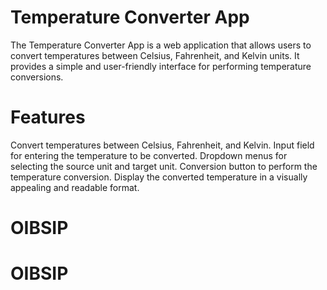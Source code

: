 # Temperature Converter App
The Temperature Converter App is a web application that allows users to convert temperatures between Celsius, Fahrenheit, and Kelvin units. It provides a simple and user-friendly interface for performing temperature conversions.
# Features
Convert temperatures between Celsius, Fahrenheit, and Kelvin.
Input field for entering the temperature to be converted.
Dropdown menus for selecting the source unit and target unit.
Conversion button to perform the temperature conversion.
Display the converted temperature in a visually appealing and readable format.
# OIBSIP
# OIBSIP
